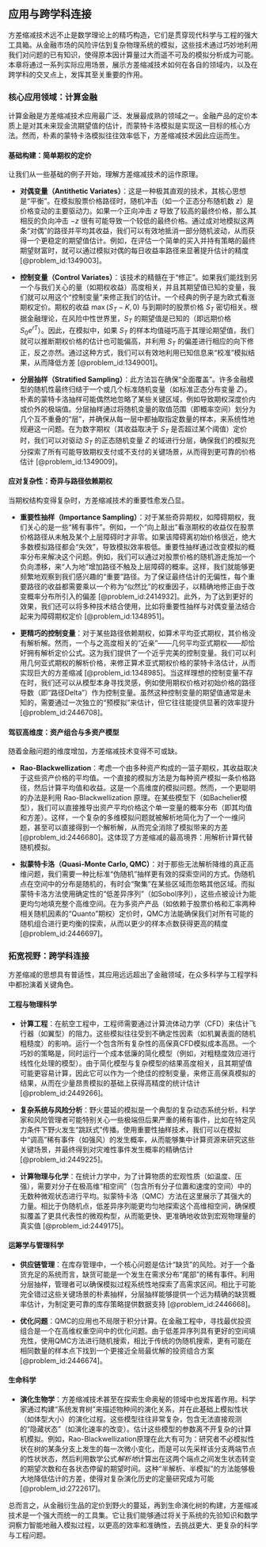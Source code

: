## 应用与跨学科连接

方差缩减技术远不止是数学理论上的精巧构造，它们是贯穿现代科学与工程的强大工具箱。从金融市场的风险评估到复杂物理系统的模拟，这些技术通过巧妙地利用我们对问题的已有知识，使得原本因计算量过大而遥不可及的模拟分析成为可能。本章将通过一系列实际应用场景，展示方差缩减技术如何在各自的领域内，以及在跨学科的交叉点上，发挥其至关重要的作用。

### 核心应用领域：计算金融

计算金融是方差缩减技术应用最广泛、发展最成熟的领域之一。金融产品的定价本质上是对其未来现金流期望值的估计，而蒙特卡洛模拟是实现这一目标的核心方法。然而，朴素的蒙特卡洛模拟往往效率低下，方差缩减技术因此应运而生。

#### 基础构建：简单期权的定价

让我们从一些基础的例子开始，理解方差缩减技术的运作原理。

*   **对偶变量（Antithetic Variates）**：这是一种极其直观的技术，其核心思想是“平衡”。在模拟股票价格路径时，随机冲击（如一个正态分布随机数 $z$）是价格变动的主要驱动力。如果一个正向冲击 $z$ 导致了较高的最终价格，那么其相反的负向冲击 $-z$ 很有可能导致一个较低的最终价格。通过成对地模拟这两条“对偶”的路径并平均其收益，我们可以有效地抵消一部分随机波动，从而获得一个更稳定的期望值估计。例如，在评估一个简单的买入并持有策略的最终期望财富时，就可以通过模拟对偶的每日收益率路径来显著提升估计的精度 [@problem_id:1349003]。

*   **控制变量（Control Variates）**：该技术的精髓在于“修正”。如果我们能找到另一个与我们关心的量（如期权收益）高度相关，并且其期望值已知的变量，我们就可以用这个“控制变量”来修正我们的估计。一个经典的例子是为欧式看涨期权定价。期权的收益 $\max(S_T - K, 0)$ 与到期时的股票价格 $S_T$ 密切相关。根据金融理论，在风险中性世界里，$S_T$ 的期望值是已知的（即远期价格 $S_0 e^{rT}$）。因此，在模拟中，如果 $S_T$ 的样本均值碰巧高于其理论期望值，我们就可以推断期权价格的估计也可能偏高，并利用 $S_T$ 的偏差进行相应的向下修正，反之亦然。通过这种方式，我们可以有效地利用已知信息来“校准”模拟结果，从而降低方差 [@problem_id:1349001]。

*   **分层抽样（Stratified Sampling）**：此方法旨在确保“全面覆盖”。许多金融模型的随机性最终归结于一个或几个标准随机变量（如标准正态分布变量 $Z$）。朴素的蒙特卡洛抽样可能偶然地忽略了某些关键区域，例如导致期权深度价内或价外的极端值。分层抽样通过将随机变量的取值范围（即概率空间）划分为几个互不重叠的“层”，并确保从每一层中都抽取指定数量的样本，来系统性地规避这一问题。在为数字期权（其收益取决于 $S_T$ 是否超过某个阈值）定价时，我们可以对驱动 $S_T$ 的正态随机变量 $Z$ 的域进行分层，确保我们的模拟充分探索了所有可能导致期权支付或不支付的关键场景，从而得到更可靠的价格估计 [@problem_id:1349009]。

#### 应对复杂性：奇异与路径依赖期权

当期权结构变得复杂时，方差缩减技术的重要性愈发凸显。

*   **重要性抽样（Importance Sampling）**：对于某些奇异期权，如障碍期权，我们关心的是一些“稀有事件”。例如，一个“向上敲出”看涨期权的收益仅在股票价格路径从未触及某个上层障碍时才非零。如果该障碍离初始价格很近，绝大多数模拟路径都会“失效”，导致模拟效率极低。重要性抽样通过改变模拟的概率分布来解决这个问题。例如，我们可以通过对股票价格的随机游走施加一个负向漂移，来“人为地”增加路径不触及上层障碍的概率。这样，我们就能够更频繁地观察到我们感兴趣的“重要”路径。为了保证最终估计的无偏性，每个重要路径的收益都需要乘以一个称为“似然比”的权重因子，以精确地修正由于改变概率分布所引入的偏差 [@problem_id:2414932]。此外，为了达到更好的效果，我们还可以将多种技术结合使用，比如将重要性抽样与对偶变量法结合起来为障碍期权定价 [@problem_id:1348951]。

*   **更精巧的控制变量**：对于某些路径依赖期权，如算术平均亚式期权，其价格没有解析解。然而，一个与之高度相关的“近亲”——几何平均亚式期权——却恰好拥有解析定价公式。这为我们提供了一个近乎完美的控制变量。我们可以利用几何亚式期权的解析价格，来修正算术亚式期权价格的蒙特卡洛估计，从而实现巨大的方差缩减 [@problem_id:1348985]。当这样理想的控制变量不存在时，我们还可以从模型本身寻找灵感，例如使用期权价格对初始价格的路径导数（即“路径Delta”）作为控制变量。虽然这种控制变量的期望值通常是未知的，需要通过一次独立的“预模拟”来估计，但它往往能提供显著的效率提升 [@problem_id:2446708]。

#### 驾驭高维度：资产组合与多资产模型

随着金融问题的维度增加，方差缩减技术变得不可或缺。

*   **Rao-Blackwellization**：考虑一个由多种资产构成的一篮子期权，其收益取决于这些资产价格的平均值。一个直接的模拟方法是为每种资产模拟一条价格路径，然后计算平均值和收益。这是一个高维度的模拟问题。然而，一个更聪明的办法是利用 Rao-Blackwellization 原理。在某些模型下（如Bachelier模型），我们可以直接推导出资产平均价格这个单一变量的概率分布（即其均值和方差）。这样，一个复杂的多维模拟问题就被解析地简化为了一个一维问题，甚至可以直接得到一个解析解，从而完全消除了模拟带来的方差 [@problem_id:2446680]。这体现了方差缩减的最高境界：用解析计算代替随机模拟。

*   **拟蒙特卡洛（Quasi-Monte Carlo, QMC）**：对于那些无法解析降维的真正高维问题，我们需要一种比标准“伪随机”抽样更有效的探索空间的方式。伪随机点在空间中的分布是随机的，有时会“聚集”在某些区域而忽略其他区域。而拟蒙特卡洛方法使用确定性的“低差异序列”（如Sobol序列），这些点被设计为能更均匀地填充整个高维空间。在为多资产产品（如依赖于股票价格和汇率两种相关随机因素的“Quanto”期权）定价时，QMC方法能确保我们对所有可能的随机组合进行更均衡的探索，从而以更少的样本点数获得更高的精度 [@problem_id:2446697]。

### 拓宽视野：跨学科连接

方差缩减的思想具有普适性，其应用远远超出了金融领域，在众多科学与工程学科中都扮演着关键角色。

#### 工程与物理科学

*   **计算工程**：在航空工程中，工程师需要通过计算流体动力学（CFD）来估计飞行器（如翼型）的阻力。这些模拟往往受到不确定性因素（如机翼表面的随机粗糙度）的影响。运行一个包含所有复杂性的高保真CFD模拟成本高昂。一个巧妙的策略是，同时运行一个成本低廉的简化模型（例如，对粗糙度效应进行线性化处理的模型）。由于简化模型与复杂模型的结果高度相关，且其期望值可能更容易计算，因此它可以作为一个绝佳的控制变量，来修正高保真模拟的结果，从而在少量昂贵模拟的基础上获得高精度的统计估计 [@problem_id:2449266]。

*   **复杂系统与风险分析**：野火蔓延的模拟是一个典型的复杂动态系统分析。科学家和风险管理者可能特别关心一些极端但后果严重的稀有事件，比如在特定风力条件下野火发生“跳跃式”传播。使用重要性抽样技术，我们可以在模拟中“调高”稀有事件（如强风）的发生概率，从而能够集中计算资源来研究这些关键场景，并最终得到对灾难性事件发生概率的精确估计 [@problem_id:2449225]。

*   **计算物理与化学**：在统计力学中，为了计算物质的宏观性质（如温度、压强），需要对分子在极高维“相空间”（包含所有分子位置和速度的空间）中的无数种微观状态进行平均。拟蒙特卡洛（QMC）方法在这里展示了其强大的力量。相比于伪随机点，低差异序列能更均匀地探索这个高维相空间，确保模拟覆盖了更具代表性的微观构型，从而能更快、更准确地收敛到宏观物理量的真实值 [@problem_id:2449175]。

#### 运筹学与管理科学

*   **供应链管理**：在库存管理中，一个核心问题是估计“缺货”的风险。对于一个备货充足的系统而言，缺货可能是一个发生在需求分布“尾部”的稀有事件。利用分层抽样，管理者可以确保模拟过程系统性地探索了高需求区间。相比于可能完全错过这些关键场景的朴素抽样，分层抽样能够提供一个远为精确的缺货概率估计，为制定更可靠的库存策略提供数据支持 [@problem_id:2446668]。

*   **优化问题**：QMC的应用也不局限于积分计算。在金融工程中，寻找最优投资组合是一个在高维权重空间中的优化问题。由于低差异序列具有更好的空间填充性，使用QMC方法进行随机搜索，相比于传统的伪随机搜索，更有可能在相同数量的样本点下找到一个更接近全局最优解的投资组合方案 [@problem_id:2446674]。

#### 生命科学

*   **演化生物学**：方差缩减技术甚至在探索生命奥秘的领域中也发挥着作用。科学家通过构建“系统发育树”来描述物种间的演化关系，并在此基础上模拟性状（如体型大小）的演化过程。这些模型往往非常复杂，包含无法直接观测的“隐藏状态”（如演化速率的改变）。估计这些模型的参数离不开复杂的计算机模拟。例如，Rao-Blackwellization原理在此大有可为：研究者不必模拟性状在树的某条分支上发生的每一次微小变化，而是可以先采样该分支两端节点的性状状态，然后利用数学公式*解析地*计算出在这两个端点之间发生状态转变的期望次数和在各状态停留的期望时间。这种“半解析、半模拟”的方法能够极大地降低估计的方差，使得对复杂演化历史的定量研究成为可能 [@problem_id:2722617]。

总而言之，从金融衍生品的定价到野火的蔓延，再到生命演化树的构建，方差缩减技术是一个强大而统一的工具集。它让我们能够通过将关于系统的先验知识和数学洞察力智能地融入模拟过程，以更高的效率和准确性，去挑战更大、更复杂的科学与工程问题。